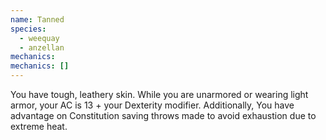 ```yaml
---
name: Tanned
species:
  - weequay
  - anzellan
mechanics:
mechanics: []
---
```

You have tough, leathery skin. While you are unarmored or wearing light armor, your AC is 13 + your Dexterity modifier. Additionally, You have advantage on Constitution saving throws made to avoid exhaustion due to extreme heat.
